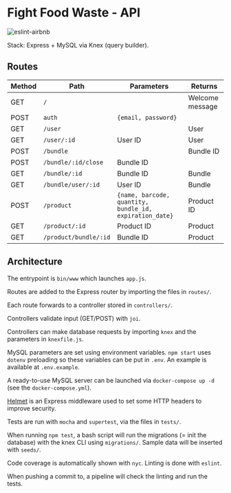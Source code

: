 # Fight Food Waste - API

![eslint-airbnb](https://badgen.net/badge/eslint/airbnb/red?icon=airbnb)

Stack: Express + MySQL via Knex (query builder).

## Routes

| Method | Path                  | Parameters                                        | Returns         |
|--------|-----------------------|---------------------------------------------------|-----------------|
| GET    | `/`                   |                                                   | Welcome message |
| POST   | `auth`                | `{email, password}`                               |                 |
| GET    | `/user`               |                                                   | User            |
| GET    | `/user/:id`           | User ID                                           | User            |
| POST   | `/bundle`             |                                                   | Bundle ID       |
| POST   | `/bundle/:id/close`   | Bundle ID                                         |                 |
| GET    | `/bundle/:id`         | Bundle ID                                         | Bundle          |
| GET    | `/bundle/user/:id`    | User ID                                           | Bundle          |
| POST   | `/product`            | `{name, barcode, quantity, bundle_id, expiration_date}` | Product ID      |
| GET    | `/product/:id`        | Product ID                                        | Product         |
| GET    | `/product/bundle/:id` | Bundle ID                                         | Product         |

## Architecture

The entrypoint is `bin/www` which launches `app.js`.

Routes are added to the Express router by importing the files in `routes/`.

Each route forwards to a controller stored in `controllers/`.

Controllers validate input (GET/POST) with `joi`.

Controllers can make database requests by importing `knex` and the parameters in `knexfile.js`.

MySQL parameters are set using environment variables. `npm start` uses `dotenv` preloading so these variables can be put in `.env`. An example is available at `.env.example`.

A ready-to-use MySQL server can be launched via `docker-compose up -d` (see the `docker-compose.yml`).

[Helmet](https://helmetjs.github.io/) is an Express middleware used to set some HTTP headers to improve security.

Tests are run with `mocha` and `supertest`, via the files in `tests/`.

When running `npm test`, a bash script will run the migrations (= init the database) with the knex CLI using `migrations/`. Sample data will be inserted with `seeds/`.

Code coverage is automatically shown with `nyc`. Linting is done with `eslint`.

When pushing a commit to, a pipeline will check the linting and run the tests.
